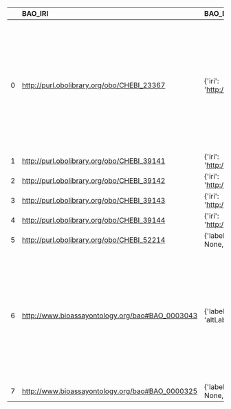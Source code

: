 |    | BAO_IRI                                         | BAO_DESC                                                                                  | RXNO_IRI                                   | RXNO_DESC                                                      | RXNO_DEF                                                                                                                                                                                     |
|---:|:------------------------------------------------|:------------------------------------------------------------------------------------------|:-------------------------------------------|:---------------------------------------------------------------|:---------------------------------------------------------------------------------------------------------------------------------------------------------------------------------------------|
|  0 | http://purl.obolibrary.org/obo/CHEBI_23367      | {'iri': 'http://purl.obolibrary.org/obo/CHEBI_23367'}                                     | http://purl.obolibrary.org/obo/CHEBI_23367 | {'iri': 'http://purl.obolibrary.org/obo/CHEBI_23367'}          | ['Any constitutionally or isotopically distinct atom, molecule, ion, ion pair, radical, radical ion, complex, conformer etc., identifiable as a separately distinguishable entity. [IUPAC]'] |
|  1 | http://purl.obolibrary.org/obo/CHEBI_39141      | {'iri': 'http://purl.obolibrary.org/obo/CHEBI_39141'}                                     | http://purl.obolibrary.org/obo/CHEBI_39141 | {'iri': 'http://purl.obolibrary.org/obo/CHEBI_39141'}          | []                                                                                                                                                                                           |
|  2 | http://purl.obolibrary.org/obo/CHEBI_39142      | {'iri': 'http://purl.obolibrary.org/obo/CHEBI_39142'}                                     | http://purl.obolibrary.org/obo/CHEBI_39142 | {'iri': 'http://purl.obolibrary.org/obo/CHEBI_39142'}          | []                                                                                                                                                                                           |
|  3 | http://purl.obolibrary.org/obo/CHEBI_39143      | {'iri': 'http://purl.obolibrary.org/obo/CHEBI_39143'}                                     | http://purl.obolibrary.org/obo/CHEBI_39143 | {'iri': 'http://purl.obolibrary.org/obo/CHEBI_39143'}          | []                                                                                                                                                                                           |
|  4 | http://purl.obolibrary.org/obo/CHEBI_39144      | {'iri': 'http://purl.obolibrary.org/obo/CHEBI_39144'}                                     | http://purl.obolibrary.org/obo/CHEBI_39144 | {'iri': 'http://purl.obolibrary.org/obo/CHEBI_39144'}          | []                                                                                                                                                                                           |
|  5 | http://purl.obolibrary.org/obo/CHEBI_52214      | {'label': 'ligand', 'prefLabel': None, 'altLabel': None, 'name': 'CHEBI_52214'}           | http://purl.obolibrary.org/obo/MOP_0000714 | {'label': 'ligand'}                                            | []                                                                                                                                                                                           |
|  6 | http://www.bioassayontology.org/bao#BAO_0003043 | {'label': 'molecular entity', 'prefLabel': None, 'altLabel': None, 'name': 'BAO_0003043'} | http://purl.obolibrary.org/obo/CHEBI_23367 | {'label': 'molecular entity', 'prefLabel': 'molecular entity'} | ['Any constitutionally or isotopically distinct atom, molecule, ion, ion pair, radical, radical ion, complex, conformer etc., identifiable as a separately distinguishable entity. [IUPAC]'] |
|  7 | http://www.bioassayontology.org/bao#BAO_0000325 | {'label': 'peptide', 'prefLabel': None, 'altLabel': None, 'name': 'BAO_0000325'}          | http://purl.obolibrary.org/obo/CHEBI_16670 | {'label': 'peptide'}                                           | []                                                                                                                                                                                           |